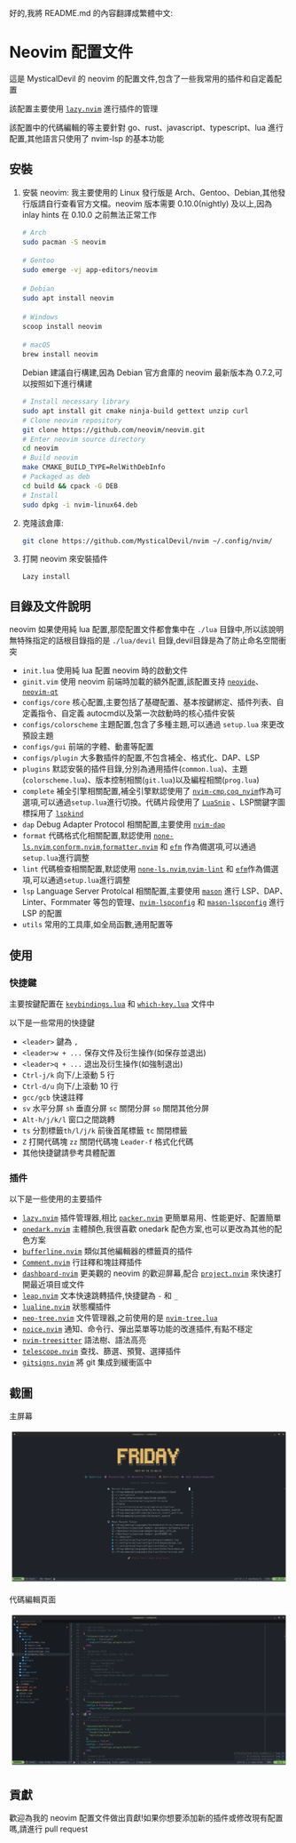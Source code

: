 好的,我將 README.md 的內容翻譯成繁體中文:

# Neovim 配置文件

這是 MysticalDevil 的 neovim 的配置文件,包含了一些我常用的插件和自定義配置

該配置主要使用 [`lazy.nvim`](https://github.com/folke/lazy.nvim) 進行插件的管理

該配置中的代碼編輯的等主要針對 go、rust、javascript、typescript、lua 進行配置,其他語言只使用了 nvim-lsp 的基本功能

## 安裝

1. 安裝 neovim:
   我主要使用的 Linux 發行版是 Arch、Gentoo、Debian,其他發行版請自行查看官方文檔。neovim 版本需要 0.10.0(nightly) 及以上,因為 inlay hints 在 0.10.0 之前無法正常工作

   ```bash
   # Arch
   sudo pacman -S neovim

   # Gentoo
   sudo emerge -vj app-editors/neovim

   # Debian
   sudo apt install neovim

   # Windows
   scoop install neovim

   # macOS
   brew install neovim
   ```

   Debian 建議自行構建,因為 Debian 官方倉庫的 neovim 最新版本為 0.7.2,可以按照如下進行構建

   ```bash
   # Install necessary library
   sudo apt install git cmake ninja-build gettext unzip curl
   # Clone neovim repository
   git clone https://github.com/neovim/neovim.git
   # Enter neovim source directory
   cd neovim
   # Build neovim
   make CMAKE_BUILD_TYPE=RelWithDebInfo
   # Packaged as deb
   cd build && cpack -G DEB
   # Install
   sudo dpkg -i nvim-linux64.deb
   ```

2. 克隆該倉庫:

   ```bash
   git clone https://github.com/MysticalDevil/nvim ~/.config/nvim/
   ```

3. 打開 neovim 來安裝插件

   ```vim
   Lazy install
   ```

## 目錄及文件說明

neovim 如果使用純 lua 配置,那麼配置文件都會集中在 `./lua` 目錄中,所以該說明無特殊指定的話根目錄指的是 `./lua/devil` 目錄,devil目錄是為了防止命名空間衝突

- `init.lua` 使用純 lua 配置 neovim 時的啟動文件
- `ginit.vim` 使用 neovim 前端時加載的額外配置,該配置支持 [`neovide`](https://github.com/neovide/neovide)、[`neovim-qt`](https://github.com/equalsraf/neovim-qt)
- `configs/core` 核心配置,主要包括了基礎配置、基本按鍵綁定、插件列表、自定義指令、自定義 autocmd以及第一次啟動時的核心插件安裝
- `configs/colorscheme` 主題配置,包含了多種主題,可以通過 `setup.lua` 來更改預設主題
- `configs/gui` 前端的字體、動畫等配置
- `configs/plugin` 大多數插件的配置,不包含補全、格式化、DAP、LSP
- `plugins` 默認安裝的插件目錄,分別為通用插件(`common.lua`)、主題(`colorscheme.lua`)、版本控制相關(`git.lua`)以及編程相關(`prog.lua`)
- `complete` 補全引擎相關配置,補全引擎默認使用了 [`nvim-cmp`](https://github.com/hrsh7th/nvim-cmp),[`coq_nvim`](https://github.com/ms-jpq/coq_nvim)作為可選項,可以通過`setup.lua`進行切換。代碼片段使用了 [`LuaSnip`](https://github.com/L3MON4D3/LuaSnip) 、LSP關鍵字圖標採用了 [`lspkind`](https://github.com/onsails/lspkind.nvim)
- `dap` Debug Adapter Protocol 相關配置,主要使用 [`nvim-dap`](https://github.com/mfussenegger/nvim-dap)
- `format` 代碼格式化相關配置,默認使用 [`none-ls.nvim`](https://github.com/nvimtools/none-ls.nvim),[`conform.nvim`](https://github.com/stevearc/conform.nvim),[`formatter.nvim`](https://github.com/mhartington/formatter.nvim) 和 [`efm`](https://github.com/mattn/efm-langserver) 作為備選項,可以通過`setup.lua`進行調整
- `lint` 代碼檢查相關配置,默認使用 [`none-ls.nvim`](https://github.com/mfussenegger/none-ls.nvim),[`nvim-lint`](https://github.com/mfussenegger/nvim-lint) 和 [`efm`](https://github.com/mattn/efm-langserver)作為備選項,可以通過`setup.lua`進行調整
- `lsp` Language Server Protolcal 相關配置,主要使用 [`mason`](https://github.com/williamboman/mason.nvim) 進行 LSP、DAP、Linter、Formmater 等包的管理、[`nvim-lspconfig`](https://github.com/neovim/nvim-lspconfig) 和 [`mason-lspconfig`](https://github.com/williamboman/mason-lspconfig.nvim) 進行 LSP 的配置
- `utils` 常用的工具庫,如全局函數,通用配置等

## 使用

### 快捷鍵

主要按鍵配置在 [`keybindings.lua`](./lua/devil/configs/core/keybindings.lua) 和 [`which-key.lua`](./lua/devil/configs/plugin/whick-key.lua) 文件中

以下是一些常用的快捷鍵

- `<leader>` 鍵為 `,`
- `<leader>w + ...` 保存文件及衍生操作(如保存並退出)
- `<leader>q + ...` 退出及衍生操作(如強制退出)
- `Ctrl-j/k` 向下/上滾動 5 行
- `Ctrl-d/u` 向下/上滾動 10 行
- `gcc/gcb` 快速註釋
- `sv` 水平分屏 `sh` 垂直分屏 `sc` 關閉分屏 `so` 關閉其他分屏
- `Alt-h/j/k/l` 窗口之間跳轉
- `ts` 分割標籤`th/l/j/k` 前後首尾標籤 `tc` 關閉標籤
- `Z` 打開代碼塊 `zz` 關閉代碼塊 `Leader-f` 格式化代碼
- 其他快捷鍵請參考具體配置

### 插件

以下是一些使用的主要插件

- [`lazy.nvim`](https://github.com/folke/lazy.nvim) 插件管理器,相比 [`packer.nvim`](https://github.com/wbthomason/packer.nvim) 更簡單易用、性能更好、配置簡單
- [`onedark.nvim`](https://github.com/navarasu/onedark.nvim) 主體顏色,我很喜歡 onedark 配色方案,也可以更改為其他的配色方案
- [`bufferline.nvim`](https://github.com/akinsho/bufferline.nvim) 類似其他編輯器的標籤頁的插件
- [`Comment.nvim`](`https://github.com/numToStr/Comment.nvim`) 行註釋和塊註釋插件
- [`dashboard-nvim`](https://github.com/glepnir/dashboard-nvim) 更美觀的 neovim 的歡迎屏幕,配合 [`project.nvim`](https://github.com/ahmedkhalf/project.nvim) 來快速打開最近項目或文件
- [`leap.nvim`](https://github.com/ggandor/leap.nvim) 文本快速跳轉插件,快捷鍵為 `-` 和 `_`
- [`lualine.nvim`](https://github.com/nvim-lualine/lualine.nvim) 狀態欄插件
- [`neo-tree.nvim`](https://github.com/nvim-neo-tree/neo-tree.nvim) 文件管理器,之前使用的是 [`nvim-tree.lua`](https://github.com/nvim-tree/nvim-tree.lua)
- [`noice.nvim`](https://github.com/folke/noice.nvim) 通知、命令行、彈出菜單等功能的改進插件,有點不穩定
- [`nvim-treesitter`](https://github.com/nvim-treesitter/nvim-treesitter) 語法樹、語法高亮
- [`telescope.nvim`](https://github.com/nvim-telescope/telescope.nvim) 查找、篩選、預覽、選擇插件
- [`gitsigns.nvim`](https://github.com/lewis6991/gitsigns.nvim) 將 git 集成到緩衝區中

## 截圖

主屏幕

![main-screen](./assets/main-screen.png)

代碼編輯頁面

![code-edit](./assets/code-edit.png)

## 貢獻

歡迎為我的 neovim 配置文件做出貢獻!如果你想要添加新的插件或修改現有配置嗎,請進行 pull request
